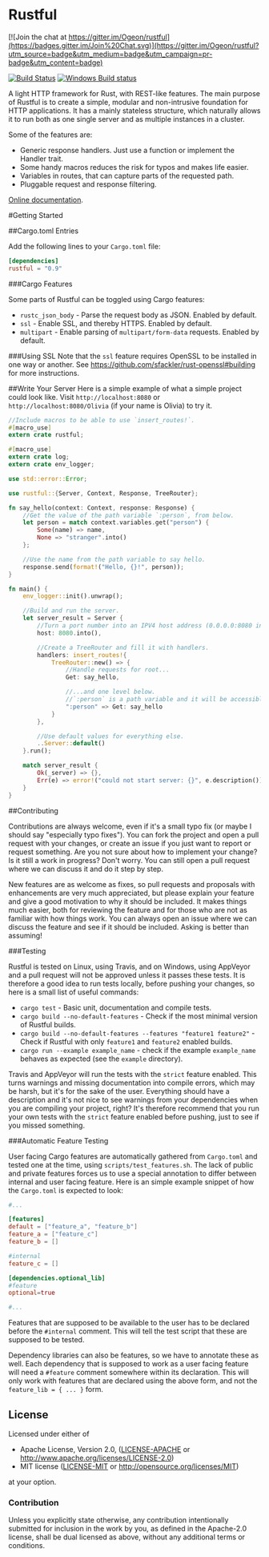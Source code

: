 Rustful
=======

[![Join the chat at https://gitter.im/Ogeon/rustful](https://badges.gitter.im/Join%20Chat.svg)](https://gitter.im/Ogeon/rustful?utm_source=badge&utm_medium=badge&utm_campaign=pr-badge&utm_content=badge)

[![Build Status](https://travis-ci.org/Ogeon/rustful.png?branch=master)](https://travis-ci.org/Ogeon/rustful)
[![Windows Build status](https://ci.appveyor.com/api/projects/status/6a95paoex0eptbgn/branch/master?svg=true)](https://ci.appveyor.com/project/Ogeon/rustful/branch/master)

A light HTTP framework for Rust, with REST-like features. The main purpose
of Rustful is to create a simple, modular and non-intrusive foundation for
HTTP applications. It has a mainly stateless structure, which naturally allows
it to run both as one single server and as multiple instances in a cluster.

Some of the features are:

* Generic response handlers. Just use a function or implement the Handler trait.
* Some handy macros reduces the risk for typos and makes life easier.
* Variables in routes, that can capture parts of the requested path.
* Pluggable request and response filtering.

[Online documentation](http://ogeon.github.io/docs/rustful/master/rustful/index.html).

#Getting Started

##Cargo.toml Entries

Add the following lines to your `Cargo.toml` file:

```toml
[dependencies]
rustful = "0.9"
```

###Cargo Features

Some parts of Rustful can be toggled using Cargo features:

 * `rustc_json_body` - Parse the request body as JSON. Enabled by default.
 * `ssl` - Enable SSL, and thereby HTTPS. Enabled by default.
 * `multipart` - Enable parsing of `multipart/form-data` requests. Enabled by default.

###Using SSL
Note that the `ssl` feature requires OpenSSL to be installed in one way or
another. See https://github.com/sfackler/rust-openssl#building for more
instructions.

##Write Your Server
Here is a simple example of what a simple project could look like. Visit
`http://localhost:8080` or `http://localhost:8080/Olivia` (if your name is
Olivia) to try it.

```rust
//Include macros to be able to use `insert_routes!`.
#[macro_use]
extern crate rustful;

#[macro_use]
extern crate log;
extern crate env_logger;

use std::error::Error;

use rustful::{Server, Context, Response, TreeRouter};

fn say_hello(context: Context, response: Response) {
    //Get the value of the path variable `:person`, from below.
    let person = match context.variables.get("person") {
        Some(name) => name,
        None => "stranger".into()
    };

    //Use the name from the path variable to say hello.
    response.send(format!("Hello, {}!", person));
}

fn main() {
    env_logger::init().unwrap();

    //Build and run the server.
    let server_result = Server {
        //Turn a port number into an IPV4 host address (0.0.0.0:8080 in this case).
        host: 8080.into(),

        //Create a TreeRouter and fill it with handlers.
        handlers: insert_routes!{
            TreeRouter::new() => {
                //Handle requests for root...
                Get: say_hello,

                //...and one level below.
                //`:person` is a path variable and it will be accessible in the handler.
                ":person" => Get: say_hello
            }
        },

        //Use default values for everything else.
        ..Server::default()
    }.run();

    match server_result {
        Ok(_server) => {},
        Err(e) => error!("could not start server: {}", e.description())
    }
}
```

##Contributing

Contributions are always welcome, even if it's a small typo fix (or maybe I
should say "especially typo fixes"). You can fork the project and open a pull
request with your changes, or create an issue if you just want to report or
request something. Are you not sure about how to implement your change? Is it
still a work in progress? Don't worry. You can still open a pull request where
we can discuss it and do it step by step.

New features are as welcome as fixes, so pull requests and proposals with
enhancements are very much appreciated, but please explain your feature and
give a good motivation to why it should be included. It makes things much
easier, both for reviewing the feature and for those who are not as familiar
with how things work. You can always open an issue where we can discuss the
feature and see if it should be included. Asking is better than assuming!

###Testing

Rustful is tested on Linux, using Travis, and on Windows, using AppVeyor and a
pull request will not be approved unless it passes these tests. It is
therefore a good idea to run tests locally, before pushing your changes, so here
is a small list of useful commands:

 * `cargo test` - Basic unit, documentation and compile tests.
 * `cargo build --no-default-features` - Check if the most minimal version of Rustful builds.
 * `cargo build --no-default-features --features "feature1 feature2"` - Check if Rustful with only `feature1` and `feature2` enabled builds.
 * `cargo run --example example_name` - check if the example `example_name` behaves as expected (see the `example` directory).

Travis and AppVeyor will run the tests with the `strict` feature enabled. This
turns warnings and missing documentation into compile errors, which may be
harsh, but it's for the sake of the user. Everything should have a description
and it's not nice to see warnings from your dependencies when you are
compiling your project, right? It's therefore recommend that you run your own
tests with the `strict` feature enabled before pushing, just to see if you
missed something.

###Automatic Feature Testing

User facing Cargo features are automatically gathered from `Cargo.toml` and
tested one at the time, using `scripts/test_features.sh`. The lack of public
and private features forces us to use a special annotation to differ between
internal and user facing feature. Here is an simple example snippet of how the
`Cargo.toml` is expected to look:

```toml
#...

[features]
default = ["feature_a", "feature_b"]
feature_a = ["feature_c"]
feature_b = []

#internal
feature_c = []

[dependencies.optional_lib]
#feature
optional=true

#...
```

Features that are supposed to be available to the user has to be declared
before the `#internal` comment. This will tell the test script that these are
supposed to be tested.

Dependency libraries can also be features, so we have to annotate these as
well. Each dependency that is supposed to work as a user facing feature will
need a `#feature` comment somewhere within its declaration. This will only
work with features that are declared using the above form, and not the
`feature_lib = { ... }` form.

## License

Licensed under either of

 * Apache License, Version 2.0, ([LICENSE-APACHE](LICENSE-APACHE) or http://www.apache.org/licenses/LICENSE-2.0)
 * MIT license ([LICENSE-MIT](LICENSE-MIT) or http://opensource.org/licenses/MIT)

at your option.

### Contribution

Unless you explicitly state otherwise, any contribution intentionally submitted
for inclusion in the work by you, as defined in the Apache-2.0 license, shall be dual licensed as above, without any
additional terms or conditions.

